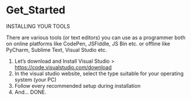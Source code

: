 # Get_Started

INSTALLING YOUR TOOLS

There are various tools (or text editors) you can use as a programmer both on online platforms like CodePen, JSFiddle, JS Bin etc. or offline like PyCharm, Sublime Text, Visual Studio etc.

1)	Let’s download and Install Visual Studio > https://code.visualstudio.com/download 
2)	In the visual studio website, select the type suitable for your operating system (your PC)
3)	Follow every recommended setup during installation
4)	And… DONE.
